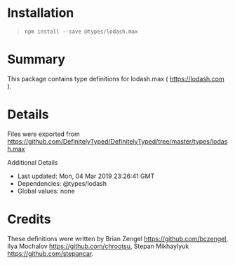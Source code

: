 # Installation
> `npm install --save @types/lodash.max`

# Summary
This package contains type definitions for lodash.max ( https://lodash.com ).

# Details
Files were exported from https://github.com/DefinitelyTyped/DefinitelyTyped/tree/master/types/lodash.max

Additional Details
 * Last updated: Mon, 04 Mar 2019 23:26:41 GMT
 * Dependencies: @types/lodash
 * Global values: none

# Credits
These definitions were written by Brian Zengel <https://github.com/bczengel>, Ilya Mochalov <https://github.com/chrootsu>, Stepan Mikhaylyuk <https://github.com/stepancar>.
